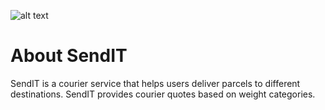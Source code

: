 ![alt text](https://travis-ci.com/rwajon/sendit.svg?branch=v1) 
# About SendIT
SendIT is a courier service that helps users deliver parcels to different destinations. SendIT provides courier quotes based on weight categories.
